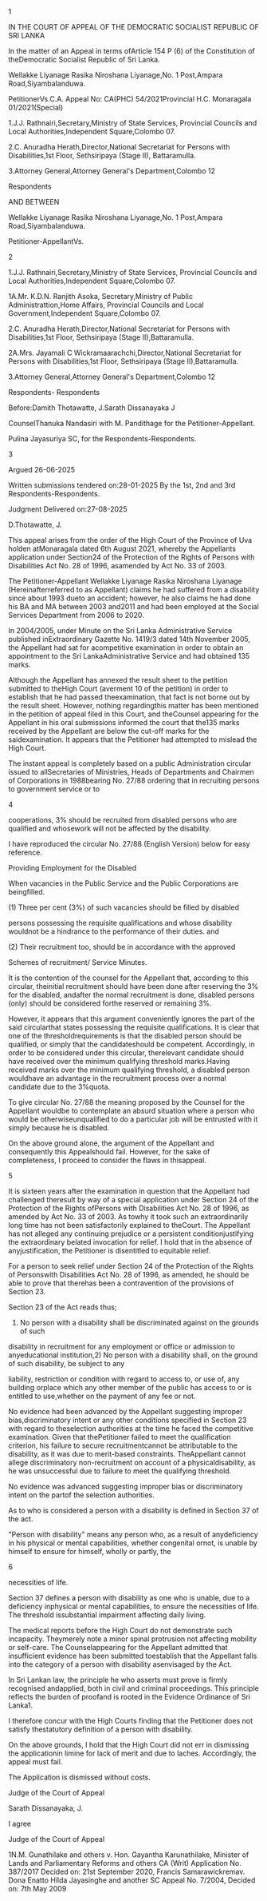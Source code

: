 1

IN THE COURT OF APPEAL OF THE DEMOCRATIC SOCIALIST REPUBLIC OF SRI LANKA

In the matter of an Appeal in terms ofArticle 154 P (6) of the Constitution of theDemocratic Socialist Republic of Sri Lanka.

Wellakke Liyanage Rasika Niroshana Liyanage,No. 1 Post,Ampara Road,Siyambalanduwa.

PetitionerVs.C.A. Appeal No: CA(PHC) 54/2021Provincial H.C. Monaragala 01/2021(Special)

1.J.J. Rathnairi,Secretary,Ministry of State Services, Provincial Councils and Local Authorities,Independent Square,Colombo 07.

2.C. Anuradha Herath,Director,National Secretariat for Persons with Disabilities,1st Floor, Sethsiripaya (Stage II), Battaramulla.

3.Attorney General,Attorney General's Department,Colombo 12

Respondents

AND BETWEEN

Wellakke Liyanage Rasika Niroshana Liyanage,No. 1 Post,Ampara Road,Siyambalanduwa.

Petitioner-AppellantVs.

2

1.J.J. Rathnairi,Secretary,Ministry of State Services, Provincial Councils and Local Authorities,Independent Square,Colombo 07.

1A.Mr. K.D.N. Ranjith Asoka, Secretary,Ministry of Public Administrattion,Home Affairs, Provincial Councils and Local Government,Independent Square,Colombo 07.

2.C. Anuradha Herath,Director,National Secretariat for Persons with Disabilities,1st Floor, Sethsiripaya (Stage II),Battaramulla.

2A.Mrs. Jayamali C Wickramaarachchi,Director,National Secretariat for Persons with Disabilities,1st Floor, Sethsiripaya (Stage II),Battaramulla.

3.Attorney General,Attorney General's Department,Colombo 12

Respondents- Respondents

Before:Damith Thotawatte, J.Sarath Dissanayaka J

CounselThanuka Nandasiri with M. Pandithage for the Petitioner-Appellant.

Pulina Jayasuriya SC, for the Respondents-Respondents.

3

Argued 26-06-2025

Written submissions tendered on:28-01-2025 By the 1st, 2nd and 3rd Respondents-Respondents.

Judgment Delivered on:27-08-2025

D.Thotawatte, J.

This appeal arises from the order of the High Court of the Province of Uva holden atMonaragala dated 6th August 2021, whereby the Appellants application under Section24 of the Protection of the Rights of Persons with Disabilities Act No. 28 of 1996, asamended by Act No. 33 of 2003.

The Petitioner-Appellant Wellakke Liyanage Rasika Niroshana Liyanage (Hereinafterreferred to as Appellant) claims he had suffered from a disability since about 1993 dueto an accident; however, he also claims he had done his BA and MA between 2003 and2011 and had been employed at the Social Services Department from 2006 to 2020.

In 2004/2005, under Minute on the Sri Lanka Administrative Service published inExtraordinary Gazette No. 1419/3 dated 14th November 2005, the Appellant had sat for acompetitive examination in order to obtain an appointment to the Sri LankaAdministrative Service and had obtained 135 marks.

Although the Appellant has annexed the result sheet to the petition submitted to theHigh Court (averment 10 of the petition) in order to establish that he had passed theexamination, that fact is not borne out by the result sheet. However, nothing regardingthis matter has been mentioned in the petition of appeal filed in this Court, and theCounsel appearing for the Appellant in his oral submissions informed the court that the135 marks received by the Appellant are below the cut-off marks for the saidexamination. It appears that the Petitioner had attempted to mislead the High Court.

The instant appeal is completely based on a public Administration circular issued to allSecretaries of Ministries, Heads of Departments and Chairmen of Corporations in 1988bearing No. 27/88 ordering that in recruiting persons to government service or to

4

cooperations, 3% should be recruited from disabled persons who are qualified and whosework will not be affected by the disability.

I have reproduced the circular No. 27/88 (English Version) below for easy reference.

Providing Employment for the Disabled

When vacancies in the Public Service and the Public Corporations are beingfilled.

(1) Three per cent (3%) of such vacancies should be filled by disabled

persons possessing the requisite qualifications and whose disability wouldnot be a hindrance to the performance of their duties. and

(2) Their recruitment too, should be in accordance with the approved

Schemes of recruitment/ Service Minutes.

It is the contention of the counsel for the Appellant that, according to this circular, theinitial recruitment should have been done after reserving the 3% for the disabled, andafter the normal recruitment is done, disabled persons (only) should be considered forthe reserved or remaining 3%.

However, it appears that this argument conveniently ignores the part of the said circularthat states possessing the requisite qualifications. It is clear that one of the thresholdrequirements is that the disabled person should be qualified, or simply that the candidateshould be competent. Accordingly, in order to be considered under this circular, therelevant candidate should have received over the minimum qualifying threshold marks.Having received marks over the minimum qualifying threshold, a disabled person wouldhave an advantage in the recruitment process over a normal candidate due to the 3%quota.

To give circular No. 27/88 the meaning proposed by the Counsel for the Appellant wouldbe to contemplate an absurd situation where a person who would be otherwiseunqualified to do a particular job will be entrusted with it simply because he is disabled.

On the above ground alone, the argument of the Appellant and consequently this Appealshould fail. However, for the sake of completeness, I proceed to consider the flaws in thisappeal.

5

It is sixteen years after the examination in question that the Appellant had challenged theresult by way of a special application under Section 24 of the Protection of the Rights ofPersons with Disabilities Act No. 28 of 1996, as amended by Act No. 33 of 2003. As towhy it took such an extraordinarily long time has not been satisfactorily explained to theCourt. The Appellant has not alleged any continuing prejudice or a persistent conditionjustifying the extraordinary belated invocation for relief. I hold that in the absence of anyjustification, the Petitioner is disentitled to equitable relief.

For a person to seek relief under Section 24 of the Protection of the Rights of Personswith Disabilities Act No. 28 of 1996, as amended, he should be able to prove that therehas been a contravention of the provisions of Section 23.

Section 23 of the Act reads thus;

1) No person with a disability shall be discriminated against on the grounds of such

disability in recruitment for any employment or office or admission to anyeducational institution,2) No person with a disability shall, on the ground of such disability, be subject to any

liability, restriction or condition with regard to access to, or use of, any building orplace which any other member of the public has access to or is entitled to use,whether on the payment of any fee or not.

No evidence had been advanced by the Appellant suggesting improper bias,discriminatory intent or any other conditions specified in Section 23 with regard to theselection authorities at the time he faced the competitive examination. Given that thePetitioner failed to meet the qualification criterion, his failure to secure recruitmentcannot be attributable to the disability, as it was due to merit-based constraints. TheAppellant cannot allege discriminatory non-recruitment on account of a physicaldisability, as he was unsuccessful due to failure to meet the qualifying threshold.

No evidence was advanced suggesting improper bias or discriminatory intent on the partof the selection authorities.

As to who is considered a person with a disability is defined in Section 37 of the act.

"Person with disability" means any person who, as a result of anydeficiency in his physical or mental capabilities, whether congenital ornot, is unable by himself to ensure for himself, wholly or partly, the

6

necessities of life.

Section 37 defines a person with disability as one who is unable, due to a deficiency inphysical or mental capabilities, to ensure the necessities of life. The threshold issubstantial impairment affecting daily living.

The medical reports before the High Court do not demonstrate such incapacity. Theymerely note a minor spinal protrusion not affecting mobility or self-care. The Counselappearing for the Appellant admitted that insufficient evidence has been submitted toestablish that the Appellant falls into the category of a person with disability asenvisaged by the Act.

In Sri Lankan law, the principle he who asserts must prove is firmly recognised andapplied, both in civil and criminal proceedings. This principle reflects the burden of proofand is rooted in the Evidence Ordinance of Sri Lanka1.

I therefore concur with the High Courts finding that the Petitioner does not satisfy thestatutory definition of a person with disability.

On the above grounds, I hold that the High Court did not err in dismissing the applicationin limine for lack of merit and due to laches. Accordingly, the appeal must fail.

The Application is dismissed without costs.

Judge of the Court of Appeal

Sarath Dissanayaka, J.

I agree

Judge of the Court of Appeal

1N.M. Gunathilake and others v. Hon. Gayantha Karunathilake, Minister of Lands and Parliamentary Reforms and others CA (Writ) Application No. 387/2017 Decided on: 21st September 2020, Francis Samarawickremav. Dona Enatto Hilda Jayasinghe and another SC Appeal No. 7/2004, Decided on: 7th May 2009